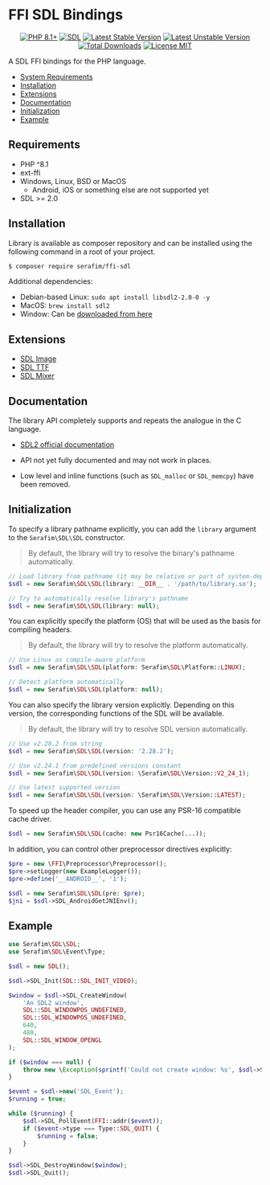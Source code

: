 # FFI SDL Bindings

<p align="center">
    <a href="https://packagist.org/packages/serafim/ffi-sdl"><img src="https://poser.pugx.org/serafim/ffi-sdl/require/php?style=for-the-badge" alt="PHP 8.1+"></a>
    <a href="https://github.com/libsdl-org/SDL"><img src="https://img.shields.io/badge/SDL-2.28.2-132B48.svg?style=for-the-badge&logo=c%2b%2b" alt="SDL"></a>
    <a href="https://packagist.org/packages/serafim/ffi-sdl"><img src="https://poser.pugx.org/serafim/ffi-sdl/version?style=for-the-badge" alt="Latest Stable Version"></a>
    <a href="https://packagist.org/packages/serafim/ffi-sdl"><img src="https://poser.pugx.org/serafim/ffi-sdl/v/unstable?style=for-the-badge" alt="Latest Unstable Version"></a>
    <a href="https://packagist.org/packages/serafim/ffi-sdl"><img src="https://poser.pugx.org/serafim/ffi-sdl/downloads?style=for-the-badge" alt="Total Downloads"></a>
    <a href="https://raw.githubusercontent.com/serafim/ffi-sdl/master/LICENSE.md"><img src="https://poser.pugx.org/serafim/ffi-sdl/license?style=for-the-badge" alt="License MIT"></a>
</p>

A SDL FFI bindings for the PHP language.

- [System Requirements](#requirements)
- [Installation](#installation)
- [Extensions](#extensions)
- [Documentation](#documentation)
- [Initialization](#initialization)
- [Example](#example)

## Requirements

- PHP ^8.1
- ext-ffi
- Windows, Linux, BSD or MacOS 
    - Android, iOS or something else are not supported yet
- SDL >= 2.0

## Installation

Library is available as composer repository and can be 
installed using the following command in a root of your project.

```bash
$ composer require serafim/ffi-sdl
```

Additional dependencies:
  - Debian-based Linux: `sudo apt install libsdl2-2.0-0 -y`
  - MacOS: `brew install sdl2`
  - Window: Can be [downloaded from here](https://github.com/libsdl-org/SDL/releases)

## Extensions

- [SDL Image](https://github.com/SerafimArts/ffi-sdl-image)
- [SDL TTF](https://github.com/SerafimArts/ffi-sdl-ttf)
- [SDL Mixer](https://github.com/SerafimArts/ffi-sdl-mixer)

## Documentation

The library API completely supports and repeats the analogue in the C language.

- [SDL2 official documentation](https://wiki.libsdl.org/FrontPage)

- API not yet fully documented and may not work in places.
- Low level and inline functions (such as `SDL_malloc` or `SDL_memcpy`) have
  been removed.

## Initialization

To specify a library pathname explicitly, you can add the `library` argument to
the `Serafim\SDL\SDL` constructor.

> By default, the library will try to resolve the binary's pathname automatically.

```php
// Load library from pathname (it may be relative or part of system-dependent path)
$sdl = new Serafim\SDL\SDL(library: __DIR__ . '/path/to/library.so');

// Try to automatically resolve library's pathname
$sdl = new Serafim\SDL\SDL(library: null);
```

You can explicitly specify the platform (OS) that will be used as the basis
for compiling headers. 

> By default, the library will try to resolve the platform automatically.

```php
// Use Linux as compile-aware platform
$sdl = new Serafim\SDL\SDL(platform: Serafim\SDL\Platform::LINUX);

// Detect platform automatically
$sdl = new Serafim\SDL\SDL(platform: null);
```

You can also specify the library version explicitly. Depending on this version,
the corresponding functions of the SDL will be available.

> By default, the library will try to resolve SDL version automatically.

```php
// Use v2.28.2 from string
$sdl = new Serafim\SDL\SDL(version: '2.28.2');

// Use v2.24.1 from predefined versions constant
$sdl = new Serafim\SDL\SDL(version: \Serafim\SDL\Version::V2_24_1);

// Use latest supported version
$sdl = new Serafim\SDL\SDL(version: \Serafim\SDL\Version::LATEST);
```

To speed up the header compiler, you can use any PSR-16 compatible cache driver.

```php
$sdl = new Serafim\SDL\SDL(cache: new Psr16Cache(...));
```

In addition, you can control other preprocessor directives explicitly:

```php
$pre = new \FFI\Preprocessor\Preprocessor();
$pre->setLogger(new ExampleLogger());
$pre->define('__ANDROID__', '1');

$sdl = new Serafim\SDL\SDL(pre: $pre);
$jni = $sdl->SDL_AndroidGetJNIEnv();
```

## Example

```php
use Serafim\SDL\SDL;
use Serafim\SDL\Event\Type;

$sdl = new SDL();

$sdl->SDL_Init(SDL::SDL_INIT_VIDEO);

$window = $sdl->SDL_CreateWindow(
    'An SDL2 window',
    SDL::SDL_WINDOWPOS_UNDEFINED,
    SDL::SDL_WINDOWPOS_UNDEFINED,
    640,
    480,
    SDL::SDL_WINDOW_OPENGL
);

if ($window === null) {
    throw new \Exception(sprintf('Could not create window: %s', $sdl->SDL_GetError()));
}

$event = $sdl->new('SDL_Event');
$running = true;

while ($running) {
    $sdl->SDL_PollEvent(FFI::addr($event));
    if ($event->type === Type::SDL_QUIT) {
        $running = false;
    }
}

$sdl->SDL_DestroyWindow($window);
$sdl->SDL_Quit();
```
